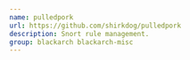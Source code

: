 ```yaml
---
name: pulledpork
url: https://github.com/shirkdog/pulledpork
description: Snort rule management.
group: blackarch blackarch-misc
---
```

